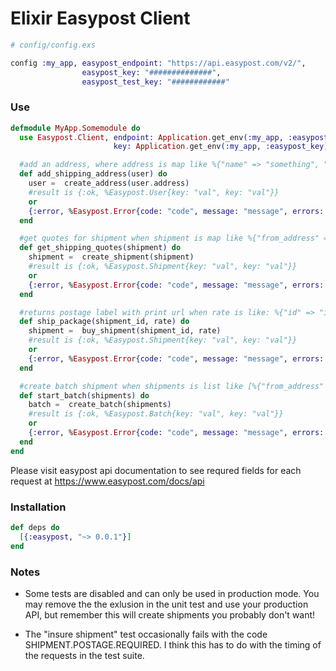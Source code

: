 # Elixir Easypost Client


```elixir
# config/config.exs

config :my_app, easypost_endpoint: "https://api.easypost.com/v2/",
                easypost_key: "##############",
                easypost_test_key: "############"
```

### Use

```elixir
defmodule MyApp.Somemodule do
  use Easypost.Client, endpoint: Application.get_env(:my_app, :easypost_endpoint),                    
 					   key: Application.get_env(:my_app, :easypost_key)

  #add an address, where address is map like %{"name" => "something", "street1" => "something" ...etc} returned map has easypost address id
  def add_shipping_address(user) do
    user =  create_address(user.address)
    #result is {:ok, %Easypost.User{key: "val", key: "val"}}
    or
    {:error, %Easypost.Error{code: "code", message: "message", errors: []}}
  end

  #get quotes for shipment when shipment is map like %{"from_address" => %{"name" => "something"}, "to_address" => %{"name" => "something"}, "parcel" => %{"width" => "something"}}
  def get_shipping_quotes(shipment) do
    shipment =  create_shipment(shipment)
    #result is {:ok, %Easypost.Shipment{key: "val", key: "val"}}
    or
    {:error, %Easypost.Error{code: "code", message: "message", errors: []}}
  end

  #returns postage label with print url when rate is like: %{"id" => "id of chosen rate"}
  def ship_package(shipment_id, rate) do
    shipment =  buy_shipment(shipment_id, rate)
    #result is {:ok, %Easypost.Shipment{key: "val", key: "val"}}
    or
    {:error, %Easypost.Error{code: "code", message: "message", errors: []}}
  end

  #create batch shipment when shipments is list like [%{"from_address" => %{"name" => "something"}, "to_address" => %{"name" => "something"}, "parcel" => %{"width" => "something"}}, %{"id" => "12346"}]
  def start_batch(shipments) do
    batch =  create_batch(shipments)
    #result is {:ok, %Easypost.Batch{key: "val", key: "val"}}
    or
    {:error, %Easypost.Error{code: "code", message: "message", errors: []}}
  end
end

```

Please visit easypost api documentation to see requred fields for each request at https://www.easypost.com/docs/api

### Installation

```elixir
def deps do
  [{:easypost, "~> 0.0.1"}]
end
```

### Notes

* Some tests are disabled and can only be used in production mode.  You may remove the the exlusion in the unit test and use your production API, but remember this will create shipments you probably don't want!

* The "insure shipment" test occasionally fails with the code SHIPMENT.POSTAGE.REQUIRED. I think this has to do with the timing of the requests in the test suite. 

